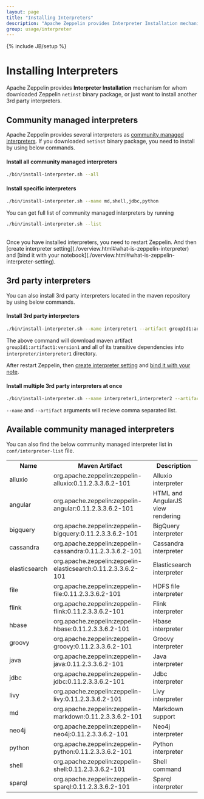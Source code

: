 ```yaml
---
layout: page
title: "Installing Interpreters"
description: "Apache Zeppelin provides Interpreter Installation mechanism for whom downloaded Zeppelin netinst binary package, or just want to install another 3rd party interpreters."
group: usage/interpreter 
---
```

<!--
Licensed under the Apache License, Version 2.0 (the "License");
you may not use this file except in compliance with the License.
You may obtain a copy of the License at

http://www.apache.org/licenses/LICENSE-2.0

Unless required by applicable law or agreed to in writing, software
distributed under the License is distributed on an "AS IS" BASIS,
WITHOUT WARRANTIES OR CONDITIONS OF ANY KIND, either express or implied.
See the License for the specific language governing permissions and
limitations under the License.
-->
{% include JB/setup %}

# Installing Interpreters 

<div id="toc"></div>

Apache Zeppelin provides **Interpreter Installation** mechanism for whom downloaded Zeppelin `netinst` binary package, or just want to install another 3rd party interpreters.

## Community managed interpreters
Apache Zeppelin provides several interpreters as [community managed interpreters](#available-community-managed-interpreters).
If you downloaded `netinst` binary package, you need to install by using below commands.

#### Install all community managed interpreters

```bash
./bin/install-interpreter.sh --all
```

#### Install specific interpreters

```bash
./bin/install-interpreter.sh --name md,shell,jdbc,python
```

You can get full list of community managed interpreters by running

```bash
./bin/install-interpreter.sh --list
```

<br />
Once you have installed interpreters, you need to restart Zeppelin. And then [create interpreter setting](./overview.html#what-is-zeppelin-interpreter) and [bind it with your notebook](./overview.html#what-is-zeppelin-interpreter-setting).


## 3rd party interpreters

You can also install 3rd party interpreters located in the maven repository by using below commands.

#### Install 3rd party interpreters

```bash
./bin/install-interpreter.sh --name interpreter1 --artifact groupId1:artifact1:version1
```

The above command will download maven artifact `groupId1:artifact1:version1` and all of its transitive dependencies into `interpreter/interpreter1` directory.

After restart Zeppelin, then [create interpreter setting](./overview.html#what-is-zeppelin-interpreter) and [bind it with your note](./overview.html#what-is-interpreter-setting).

#### Install multiple 3rd party interpreters at once

```bash
./bin/install-interpreter.sh --name interpreter1,interpreter2 --artifact groupId1:artifact1:version1,groupId2:artifact2:version2
```

`--name` and `--artifact` arguments will recieve comma separated list.

## Available community managed interpreters

You can also find the below community managed interpreter list in `conf/interpreter-list` file.
<table class="table-configuration">
  <tr>
    <th>Name</th>
    <th>Maven Artifact</th>
    <th>Description</th>
  </tr>
  <tr>
    <td>alluxio</td>
    <td>org.apache.zeppelin:zeppelin-alluxio:0.11.2.3.3.6.2-101</td>
    <td>Alluxio interpreter</td>
  </tr>
  <tr>
    <td>angular</td>
    <td>org.apache.zeppelin:zeppelin-angular:0.11.2.3.3.6.2-101</td>
    <td>HTML and AngularJS view rendering</td>
  </tr>
  <tr>
    <td>bigquery</td>
    <td>org.apache.zeppelin:zeppelin-bigquery:0.11.2.3.3.6.2-101</td>
    <td>BigQuery interpreter</td>
  </tr>
  <tr>
    <td>cassandra</td>
    <td>org.apache.zeppelin:zeppelin-cassandra:0.11.2.3.3.6.2-101</td>
    <td>Cassandra interpreter</td>
  </tr>
  <tr>
    <td>elasticsearch</td>
    <td>org.apache.zeppelin:zeppelin-elasticsearch:0.11.2.3.3.6.2-101</td>
    <td>Elasticsearch interpreter</td>
  </tr>
  <tr>
    <td>file</td>
    <td>org.apache.zeppelin:zeppelin-file:0.11.2.3.3.6.2-101</td>
    <td>HDFS file interpreter</td>
  </tr>
  <tr>
    <td>flink</td>
    <td>org.apache.zeppelin:zeppelin-flink:0.11.2.3.3.6.2-101</td>
    <td>Flink interpreter</td>
  </tr>
  <tr>
    <td>hbase</td>
    <td>org.apache.zeppelin:zeppelin-hbase:0.11.2.3.3.6.2-101</td>
    <td>Hbase interpreter</td>
  </tr>
  <tr>
    <td>groovy</td>
    <td>org.apache.zeppelin:zeppelin-groovy:0.11.2.3.3.6.2-101</td>
    <td>Groovy interpreter</td>
  </tr>
  <tr>
    <td>java</td>
    <td>org.apache.zeppelin:zeppelin-java:0.11.2.3.3.6.2-101</td>
    <td>Java interpreter</td>
  </tr>
  <tr>
    <td>jdbc</td>
    <td>org.apache.zeppelin:zeppelin-jdbc:0.11.2.3.3.6.2-101</td>
    <td>Jdbc interpreter</td>
  </tr>
  <tr>
    <td>livy</td>
    <td>org.apache.zeppelin:zeppelin-livy:0.11.2.3.3.6.2-101</td>
    <td>Livy interpreter</td>
  </tr>
  <tr>
    <td>md</td>
    <td>org.apache.zeppelin:zeppelin-markdown:0.11.2.3.3.6.2-101</td>
    <td>Markdown support</td>
  </tr>
  <tr>
    <td>neo4j</td>
    <td>org.apache.zeppelin:zeppelin-neo4j:0.11.2.3.3.6.2-101</td>
    <td>Neo4j interpreter</td>
  </tr>
  <tr>
    <td>python</td>
    <td>org.apache.zeppelin:zeppelin-python:0.11.2.3.3.6.2-101</td>
    <td>Python interpreter</td>
  </tr>
  <tr>
    <td>shell</td>
    <td>org.apache.zeppelin:zeppelin-shell:0.11.2.3.3.6.2-101</td>
    <td>Shell command</td>
  </tr>
  <tr>
    <td>sparql</td>
    <td>org.apache.zeppelin:zeppelin-sparql:0.11.2.3.3.6.2-101</td>
    <td>Sparql interpreter</td>
  </tr>
</table>
